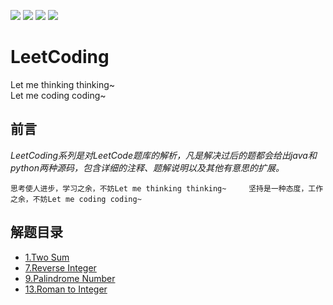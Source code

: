 ![](https://img.shields.io/badge/%E8%AE%B0%E5%BF%86%E9%87%8C%E9%9D%A2-LeetCoding-blue.svg)   ![](https://img.shields.io/github/watchers/jiyilimian/LeetCoding.svg)  ![](https://img.shields.io/github/stars/jiyilimian/LeetCoding.svg)  ![](https://img.shields.io/github/forks/jiyilimian/LeetCoding.svg)    

# LeetCoding
Let me thinking thinking~    
Let me coding coding~
 
## 前言
*LeetCoding系列是对LeetCode题库的解析，凡是解决过后的题都会给出java和python两种源码，包含详细的注释、题解说明以及其他有意思的扩展。*

`思考使人进步，学习之余，不妨Let me thinking thinking~    
坚持是一种态度，工作之余，不妨Let me coding coding~`

## 解题目录
+ [1.Two Sum](https://github.com/iQinlu/LeetCoding/blob/master/docs/1_Two_Sum.md)
+ [7.Reverse Integer](https://github.com/iQinlu/LeetCoding/blob/master/docs/7_Reverse_Integer.md)
+ [9.Palindrome Number](https://github.com/iQinlu/LeetCoding/blob/master/docs/9_Palindrome_Number.md)
+ [13.Roman to Integer](https://github.com/iQinlu/LeetCoding/blob/master/docs/13_Roman_to_Integer.md)


